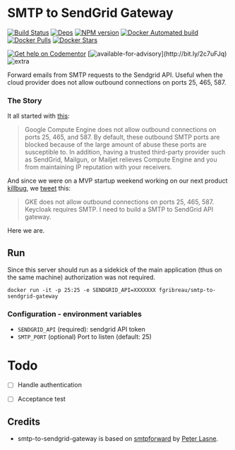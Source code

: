 # SMTP to SendGrid Gateway


[![Build Status](https://img.shields.io/circleci/project/FGRibreau/smtp-to-sendgrid-gateway.svg)](https://circleci.com/gh/FGRibreau/ssmtp-to-sendgrid-gateway/) [![Deps](	https://img.shields.io/david/FGRibreau/smtp-to-sendgrid-gateway.svg)](https://david-dm.org/FGRibreau/smtp-to-sendgrid-gateway) [![NPM version](https://img.shields.io/npm/v/smtp-to-sendgrid-gateway.svg)](http://badge.fury.io/js/smtp-to-sendgrid-gateway) [![Docker Automated build](https://img.shields.io/docker/automated/fgribreau/smtp-to-sendgrid-gateway.svg)](https://hub.docker.com/r/fgribreau/ssmtp-to-sendgrid-gateway) [![Docker Pulls](https://img.shields.io/docker/pulls/fgribreau/smtp-to-sendgrid-gateway.svg)](https://hub.docker.com/r/fgribreau/smtp-to-sendgrid-gateway) [![Docker Stars](https://img.shields.io/docker/stars/fgribreau/smtp-to-sendgrid-gateway.svg)](https://hub.docker.com/r/fgribreau/smtp-to-sendgrid-gateway)

[![Get help on Codementor](https://cdn.codementor.io/badges/get_help_github.svg)](https://www.codementor.io/francois-guillaume-ribreau?utm_source=github&utm_medium=button&utm_term=francois-guillaume-ribreau&utm_campaign=github) [![available-for-advisory](https://img.shields.io/badge/available%20for%20consulting%20advisory-yes-ff69b4.svg?)](http://bit.ly/2c7uFJq) ![extra](https://img.shields.io/badge/actively%20maintained-yes-ff69b4.svg)

Forward emails from SMTP requests to the Sendgrid API. Useful when the cloud provider does not allow outbound connections on ports 25, 465, 587.

### The Story

It all started with [this](https://cloud.google.com/compute/docs/tutorials/sending-mail/):

> Google Compute Engine does not allow outbound connections on ports 25, 465, and 587. By default, these outbound SMTP ports are blocked because of the large amount of abuse these ports are susceptible to. In addition, having a trusted third-party provider such as SendGrid, Mailgun, or Mailjet relieves Compute Engine and you from maintaining IP reputation with your receivers.

And since we were on a MVP startup weekend working on our next product [killbug](https://killbug.today), we [tweet](https://twitter.com/FGRibreau/status/904094492197834752) this:

> GKE does not allow outbound connections on ports 25, 465, 587. Keycloak requires SMTP. I need to build a SMTP to SendGrid API gateway.

Here we are.


## Run

Since this server should run as a sidekick of the main application (thus on the same machine) authorization was not required.

```shell
docker run -it -p 25:25 -e SENDGRID_API=XXXXXXX fgribreau/smtp-to-sendgrid-gateway
```

### Configuration - environment variables

- `SENDGRID_API` (required): sendgrid API token
- `SMTP_PORT` (optional) Port to listen (default: 25)


# Todo

- [ ] Handle authentication
- [ ] Acceptance test


## Credits

- smtp-to-sendgrid-gateway is based on [smtpforward](https://github.com/plasne/smtpforward) by [Peter Lasne](https://github.com/plasne).
